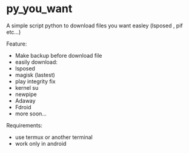 # py_you_want
A simple script python to download files you want easley (lsposed , pif etc...)

Feature:
- Make backup before download file
- easily download:
- lsposed
- magisk (lastest)
- play integrity fix
- kernel su
- newpipe
- Adaway
- Fdroid
- more soon...

Requirements:
- use termux or another terminal
- work only in android

